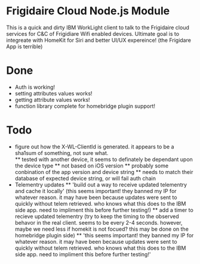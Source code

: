 # Frigidaire Cloud Node.js Module

This is a quick and dirty IBM WorkLight client to talk to the Frigidaire cloud services for C&C of Frigidiare Wifi enabled devices.  Ultimate goal is to integreate with HomeKit for Siri and better UI/UX expereince!  (the Frigidare App is terrible)

# Done
* Auth is working!
* setting attributes values works!
* getting attribute values works!
* function library complete for homebridge plugin support!

# Todo
* figure out how the X-WL-ClientId is generated.  it appears to be a sha1sum of something, not sure what.  
** tested with another device, it seems to definately be dependant upon the device type
** not based on iOS version
** probably some conbination of the app version and device string
** needs to match their database of expected device string, or will fail auth chain
* Telementry updates
** 'build out a way to receive updated telementry and cache it locally' (this seems important!  they banned my IP for whatever reason.  it may have been because updates were sent to quickly without telem retrieved.  who knows what this does to the IBM side app.  need to impliment this before further testing!)
** add a timer to recieve updated telementry (try to keep the timing to the observed behavor in the real client.  seems to be every 2-4 seconds.  however, maybe we need less if homekit is not focued?  this may be done on the homebridge plugin side)
** 'this seems important!  they banned my IP for whatever reason.  it may have been because updates were sent to quickly without telem retrieved.  who knows what this does to the IBM side app.  need to impliment this before further testing!'
